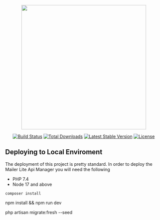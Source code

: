 <p align="center"><a href="https://laravel.com" target="_blank"><img src="https://www.mailerlite.com/assets/SEO/mailerlite.png" width="400"></a></p>

<p align="center">
<a href="https://travis-ci.org/laravel/framework"><img src="https://travis-ci.org/laravel/framework.svg" alt="Build Status"></a>
<a href="https://packagist.org/packages/laravel/framework"><img src="https://img.shields.io/packagist/dt/laravel/framework" alt="Total Downloads"></a>
<a href="https://packagist.org/packages/laravel/framework"><img src="https://img.shields.io/packagist/v/laravel/framework" alt="Latest Stable Version"></a>
<a href="https://packagist.org/packages/laravel/framework"><img src="https://img.shields.io/packagist/l/laravel/framework" alt="License"></a>
</p>

## Deploying to Local Enviroment

The deployment of this project is pretty standard. In order to deploy the Mailer Lite Api Manager you will need the following

- PHP 7.4
- Node 17 and above

```Laravel installation
composer install

```
npm install && npm run dev


php artisan migrate:fresh --seed



